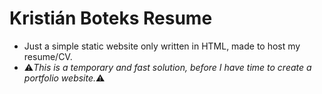 # Kristián Boteks Resume
 - Just a simple static website only written in HTML, made to host my resume/CV.
 - ⚠️*This is a temporary and fast solution, before I have time to create a portfolio website.*⚠️
